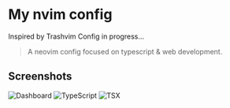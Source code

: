 # My nvim config

Inspired by Trashvim
Config in progress...

> A neovim config focused on typescript & web development.

## Screenshots

![Dashboard](https://raw.githubusercontent.com/ixahmedxi/trashvim/main/screenshots/dashboard.png)
![TypeScript](https://raw.githubusercontent.com/ixahmedxi/trashvim/main/screenshots/typescript.png)
![TSX](https://raw.githubusercontent.com/ixahmedxi/trashvim/main/screenshots/tsx.png)
